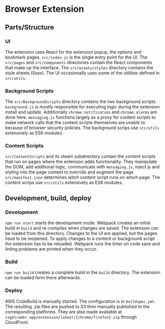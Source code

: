 # Browser Extension
## Parts/Structure
### UI
The extension uses React for the extension popup, the options and bookmark pages.
`src/index.js` is the single entry point for the UI.
The `src/pages` and `src/components` directories contain the React components that make up the interface.
The `src/assets/styles` directory contains the style sheets (Sass).
The UI occasionally uses some of the utilities defined in `src/utils`.

### Background Scripts
The `src/BackgroundScripts` directory contains the two background scripts.
`background.js` is mostly responsible for executing logic during the extension install and update.
Additionally `chrome.notification` and `chrome.alarms` are done here.
`messaging.js` functions largely as a proxy for content scripts to make network calls
that the content scripts themselves are unable to because of browser security policies.
The background scrips use `src/utils` extensively as ES6 modules.

### Content Scripts
`src/ContentScripts` and its steam subdirectory contain the content scripts that run on pages
where the extension adds functionality.
They manipulate the DOM, add additional logic, communicate with `messaging.js`,
inject js and styling into the page context to override and augment the page.
`src/manifest.json` determines witch content script runs on which page.
The content scrips use `src/utils` extensively as ES6 modules.

## Development, build, deploy
### Development
`npm run start` starts the development mode.
Webpack creates an initial build in `build` and re-compiles when changes are saved.
The extension can be loaded from this directory.
Changes to the UI are applied, but the pages have to be reopened.
To apply changes to a content or background script the extension has to be reloaded. 
Webpack runs the linter on code save and linting problems are printed when they occur.

### Build
`npm run build` creates a complete build in the `build` directory. 
The extension can be loaded form there afterwards.

### Deploy
AWS CodeBuild is manually started. The configuration is in `buildspec.yml`.
The resulting .zip files are pushed to S3 then manually published to the corresponding platforms.
They are also made available at `csgotrader.app/extension/latest/{chrome/firefox}.zip`
through CloudFront.